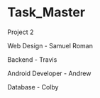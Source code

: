 # Task_Master
Project 2

Web Design - Samuel Roman

Backend - Travis

Android Developer - Andrew

Database - Colby

